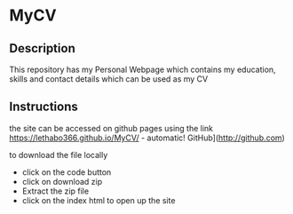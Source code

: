 # MyCV

## Description
This repository has my Personal Webpage which contains my education, skills and contact details which can be used as my CV

## Instructions
the site can be accessed on github pages using the link https://lethabo366.github.io/MyCV/ - automatic!
GitHub](http://github.com)

to download the file locally
* click on the code button
* click on  download zip
* Extract the zip file
* click on the index html to open up the site

